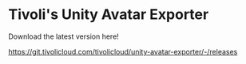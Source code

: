 # Tivoli's Unity Avatar Exporter

Download the latest version here!

https://git.tivolicloud.com/tivolicloud/unity-avatar-exporter/-/releases
